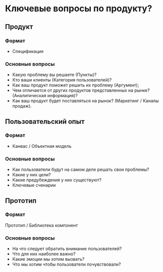 # Ключевые вопросы по продукту?

## Продукт

### Формат

- Спецификация

### Основные вопросы

- Какую проблему вы решаете (Пункты)?
- Кто ваши клиенты (Категория пользователей)?
- Как ваш продукт поможет решить их проблему (Аргумент);
- Чем отличается от других продуктов представленных на рынке? (Аналитическая информация)?
- Как ваш продукт будет поставляться на рынок? (Маркетинг / Каналы продаж).

## Пользовательский опыт

### Формат

- Канвас / Объектная модель

### Основные вопросы

- Как пользователи будут на самом деле решать свои проблемы?
- Какие у них цели?
- Какие предубеждения у них  существуют?
- Ключевые сченарии

## Прототип

### Формат

Прототип / Библиотека компонент

### Основные вопросы

- На что следует обратить внимание пользователей?
- Что для них наиболее важно?
- Какие эмоции мы хотим вызвать?
- Что мы хотим чтобы пользователи почувствовали?